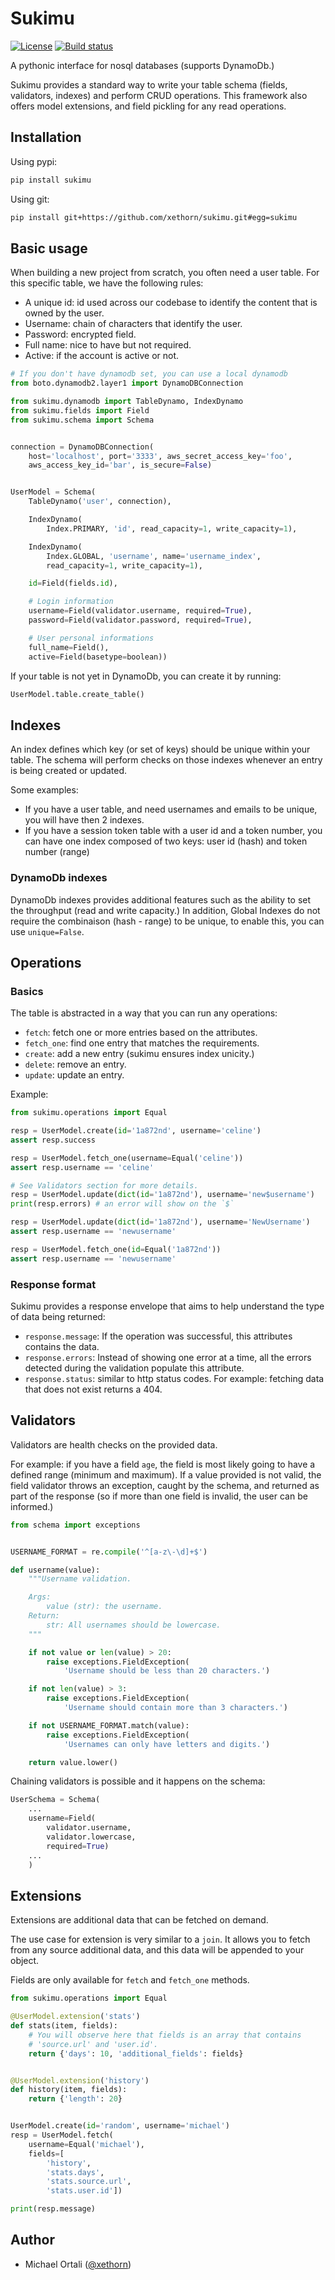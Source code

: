 Sukimu
======

[![License](http://img.shields.io/:license-mit-blue.svg)](http://doge.mit-license.org)
[![Build status](https://travis-ci.org/xethorn/sukimu.svg?branch=master)](https://travis-ci.org/xethorn/sukimu/)

A pythonic interface for nosql databases (supports DynamoDb.)

Sukimu provides a standard way to write your table schema (fields, validators,
indexes) and perform CRUD operations. This framework also offers model
extensions, and field pickling for any read operations.


## Installation

Using pypi:

```bash
pip install sukimu
```

Using git:
```bash
pip install git+https://github.com/xethorn/sukimu.git#egg=sukimu
```


## Basic usage

When building a new project from scratch, you often need a user table. For this
specific table, we have the following rules:

* A unique id: id used across our codebase to identify the content that is
  owned by the user.
* Username: chain of characters that identify the user.
* Password: encrypted field.
* Full name: nice to have but not required.
* Active: if the account is active or not.

```python
# If you don't have dynamodb set, you can use a local dynamodb
from boto.dynamodb2.layer1 import DynamoDBConnection

from sukimu.dynamodb import TableDynamo, IndexDynamo
from sukimu.fields import Field
from sukimu.schema import Schema


connection = DynamoDBConnection(
    host='localhost', port='3333', aws_secret_access_key='foo',
    aws_access_key_id='bar', is_secure=False)


UserModel = Schema(
    TableDynamo('user', connection),

    IndexDynamo(
        Index.PRIMARY, 'id', read_capacity=1, write_capacity=1),

    IndexDynamo(
        Index.GLOBAL, 'username', name='username_index',
        read_capacity=1, write_capacity=1),

    id=Field(fields.id),

    # Login information
    username=Field(validator.username, required=True),
    password=Field(validator.password, required=True),

    # User personal informations
    full_name=Field(),
    active=Field(basetype=boolean))
```

If your table is not yet in DynamoDb, you can create it by running:

```python
UserModel.table.create_table()
```

## Indexes

An index defines which key (or set of keys) should be unique within your table.
The schema will perform checks on those indexes whenever an entry is being
created or updated.

Some examples:

* If you have a user table, and need usernames and emails to be unique, you
  will have then 2 indexes.
* If you have a session token table with a user id and a token number, you can
  have one index composed of two keys: user id (hash) and token number (range)

### DynamoDb indexes

DynamoDb indexes provides additional features such as the ability to set the
throughput (read and write capacity.) In addition, Global Indexes do not
require the combinaison (hash - range) to be unique, to enable this, you can
use `unique=False`.

## Operations

### Basics

The table is abstracted in a way that you can run any operations:

* `fetch`: fetch one or more entries based on the attributes.
* `fetch_one`: find one entry that matches the requirements.
* `create`: add a new entry (sukimu ensures index unicity.)
* `delete`: remove an entry.
* `update`: update an entry.

Example:

```python
from sukimu.operations import Equal

resp = UserModel.create(id='1a872nd', username='celine')
assert resp.success

resp = UserModel.fetch_one(username=Equal('celine'))
assert resp.username == 'celine'

# See Validators section for more details.
resp = UserModel.update(dict(id='1a872nd'), username='new$username')
print(resp.errors) # an error will show on the `$`

resp = UserModel.update(dict(id='1a872nd'), username='NewUsername')
assert resp.username == 'newusername'

resp = UserModel.fetch_one(id=Equal('1a872nd'))
assert resp.username == 'newusername'
```

### Response format

Sukimu provides a response envelope that aims to help understand the type of
data being returned:

* `response.message`: If the operation was successful, this attributes contains
  the data.
* `response.errors`: Instead of showing one error at a time, all the errors
  detected during the validation populate this attribute.
* `response.status`: similar to http status codes. For example: fetching data
  that does not exist returns a 404.


## Validators

Validators are health checks on the provided data.

For example: if you have a field `age`, the field is most likely going to have
a defined range (minimum and maximum). If a value provided is not valid, the
field validator throws an exception, caught by the schema, and returned as part
of the response (so if more than one field is invalid, the user can be
informed.)

```python
from schema import exceptions


USERNAME_FORMAT = re.compile('^[a-z\-\d]+$')

def username(value):
    """Username validation.

    Args:
        value (str): the username.
    Return:
        str: All usernames should be lowercase.
    """

    if not value or len(value) > 20:
        raise exceptions.FieldException(
            'Username should be less than 20 characters.')

    if not len(value) > 3:
        raise exceptions.FieldException(
            'Username should contain more than 3 characters.')

    if not USERNAME_FORMAT.match(value):
        raise exceptions.FieldException(
            'Usernames can only have letters and digits.')

    return value.lower()
```

Chaining validators is possible and it happens on the schema:

```python
UserSchema = Schema(
    ...
    username=Field(
        validator.username,
        validator.lowercase,
        required=True)
    ...
    )
```


## Extensions

Extensions are additional data that can be fetched on demand.

The use case for extension is very similar to a `join`. It allows you to fetch
from any source additional data, and this data will be appended to your object.

Fields are only available for `fetch` and `fetch_one` methods.

```python
from sukimu.operations import Equal

@UserModel.extension('stats')
def stats(item, fields):
    # You will observe here that fields is an array that contains
    # 'source.url' and 'user.id'.
    return {'days': 10, 'additional_fields': fields}


@UserModel.extension('history')
def history(item, fields):
    return {'length': 20}


UserModel.create(id='random', username='michael')
resp = UserModel.fetch(
    username=Equal('michael'),
    fields=[
        'history',
        'stats.days',
        'stats.source.url',
        'stats.user.id'])

print(resp.message)
```

## Author

* Michael Ortali ([@xethorn](http://twitter.com/xethorn))
